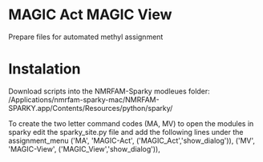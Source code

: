 # MAGIC Act MAGIC View
Prepare files for automated methyl assignment 

# Instalation 
Download scripts into the NMRFAM-Sparky modleues folder:
  /Applications/nmrfam-sparky-mac/NMRFAM-SPARKY.app/Contents/Resources/python/sparky/

To create the two letter command codes (MA, MV) to open the modules in sparky edit the sparky_site.py file and add the following lines under the assignment_menu
    ('MA', 'MAGIC-Act',                 ('MAGIC_Act','show_dialog')),
    ('MV', 'MAGIC-View',                ('MAGIC_View','show_dialog')),



